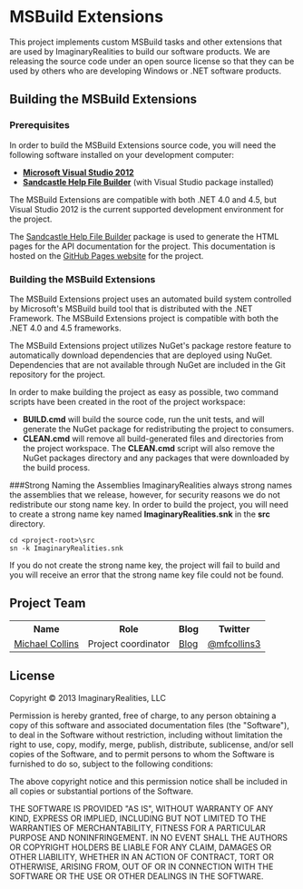 MSBuild Extensions
==================
This project implements custom MSBuild tasks and other extensions that are used by ImaginaryRealities to build our software products. We are releasing the source code under an open source license so that they can be used by others who are developing Windows or .NET software products.

Building the MSBuild Extensions
-------------------------------

### Prerequisites

In order to build the MSBuild Extensions source code, you will need the following software installed on your development computer:

* **[Microsoft Visual Studio 2012](http://www.microsoft.com/visualstudio/eng/downloads)**
* **[Sandcastle Help File Builder](http://shfb.codeplex.com)** (with Visual Studio package installed)

The MSBuild Extensions are compatible with both .NET 4.0 and 4.5, but Visual Studio 2012 is the current supported development environment for the project.

The [Sandcastle Help File Builder](http://shfb.codeplex.com) package is used to generate the HTML pages for the API documentation for the project. This documentation is hosted on the [GitHub Pages website](http://ImaginaryRealities.github.com/MSBuildExtensions) for the project.

### Building the MSBuild Extensions

The MSBuild Extensions project uses an automated build system controlled by Microsoft's MSBuild build tool that is distributed with the .NET Framework. The MSBuild Extensions project is compatible with both the .NET 4.0 and 4.5 frameworks.

The MSBuild Extensions project utilizes NuGet's package restore feature to automatically download dependencies that are deployed using NuGet. Dependencies that are not available through NuGet are included in the Git repository for the project.

In order to make building the project as easy as possible, two command scripts have been created in the root of the project workspace:

* **BUILD.cmd** will build the source code, run the unit tests, and will generate the NuGet package for redistributing the project to consumers.
* **CLEAN.cmd** will remove all build-generated files and directories from the project workspace. The **CLEAN.cmd** script will also remove the NuGet packages directory and any packages that were downloaded by the build process.

###Strong Naming the Assemblies
ImaginaryRealities always strong names the assemblies that we release, however, for security reasons we do not redistribute our stong name key. In order to build the project, you will need to create a strong name key named **ImaginaryRealities.snk** in the **src** directory.

    cd <project-root>\src
    sn -k ImaginaryRealities.snk

If you do not create the strong name key, the project will fail to build and you will receive an error that the strong name key file could not be found.

Project Team
------------
<table width="100%">
	<tr>
		<th>Name</th>
		<th>Role</th>
		<th>Blog</th>
		<th>Twitter</th>
	</tr>
	<tr>
		<td><a href="mailto:michael@imaginaryrealities.com">Michael Collins</a></td>
		<td>Project coordinator</td>
		<td><a href="http://www.michaelfcollins3.me">Blog</a></td>
		<td><a href="https://twitter.com/mfcollins3">@mfcollins3</a></td>
	</tr>
</table>

License
-------
Copyright &copy; 2013 ImaginaryRealities, LLC

Permission is hereby granted, free of charge, to any person obtaining a copy of this software and associated documentation files (the "Software"), to deal in the Software without restriction, including without limitation the right to use, copy, modify, merge, publish, distribute, sublicense, and/or sell copies of the Software, and to permit persons to whom the Software is furnished to do so, subject to the following conditions:

The above copyright notice and this permission notice shall be included in all copies or substantial portions of the Software.

THE SOFTWARE IS PROVIDED "AS IS", WITHOUT WARRANTY OF ANY KIND, EXPRESS OR IMPLIED, INCLUDING BUT NOT LIMITED TO THE WARRANTIES OF MERCHANTABILITY, FITNESS FOR A PARTICULAR PURPOSE AND NONINFRINGEMENT. IN NO EVENT SHALL THE AUTHORS OR COPYRIGHT HOLDERS BE LIABLE FOR ANY CLAIM, DAMAGES OR OTHER LIABILITY, WHETHER IN AN ACTION OF CONTRACT, TORT OR OTHERWISE, ARISING FROM, OUT OF OR IN CONNECTION WITH THE SOFTWARE OR THE USE OR OTHER DEALINGS IN THE SOFTWARE.